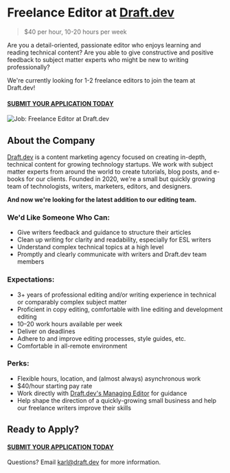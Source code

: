 # Freelance Editor at [Draft.dev](https://draft.dev/)
> $40 per hour, 10-20 hours per week

Are you a detail-oriented, passionate editor who enjoys learning and reading technical content? Are you able to give constructive and positive feedback to subject matter experts who might be new to writing professionally?

We're currently looking for 1-2 freelance editors to join the team at Draft.dev! 

#### [SUBMIT YOUR APPLICATION TODAY](https://airtable.com/shr9Yge2R86VHuAUQ)

![Job: Freelance Editor at Draft.dev](https://draft.dev/learn/assets/posts/img_0990.png)

## About the Company
[Draft.dev](https://draft.dev/) is a content marketing agency focused on creating in-depth, technical content for growing technology startups. We work with subject matter experts from around the world to create tutorials, blog posts, and e-books for our clients. Founded in 2020, we're a small but quickly growing team of technologists, writers, marketers, editors, and designers.

**And now we're looking for the latest addition to our editing team.**

### We'd Like Someone Who Can:
- Give writers feedback and guidance to structure their articles
- Clean up writing for clarity and readability, especially for ESL writers
- Understand complex technical topics at a high level
- Promptly and clearly communicate with writers and Draft.dev team members

### Expectations:
- 3+ years of professional editing and/or writing experience in technical or comparably complex subject matter
- Proficient in copy editing, comfortable with line editing and development editing
- 10–20 work hours available per week
- Deliver on deadlines
- Adhere to and improve editing processes, style guides, etc.
- Comfortable in all-remote environment

### Perks:
- Flexible hours, location, and (almost always) asynchronous work
- $40/hour starting pay rate
- Work directly with [Draft.dev's Managing Editor](https://www.linkedin.com/in/chriswolfgang/) for guidance
- Help shape the direction of a quickly-growing small business and help our freelance writers improve their skills

## Ready to Apply?

#### [SUBMIT YOUR APPLICATION TODAY](https://airtable.com/shr9Yge2R86VHuAUQ)

Questions? Email [karl@draft.dev](mailto:karl@draft.dev) for more information.

